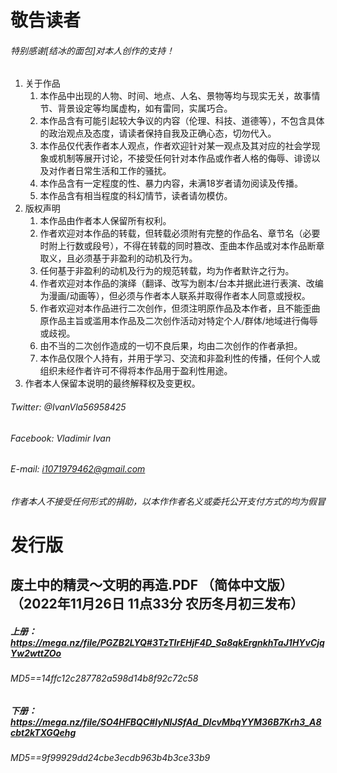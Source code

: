 # 敬告读者

###### *特别感谢[结冰的面包]对本人创作的支持！*
1. 关于作品
    1. 本作品中出现的人物、时间、地点、人名、景物等均与现实无关，故事情节、背景设定等均属虚构，如有雷同，实属巧合。
    2. 本作品含有可能引起较大争议的内容（伦理、科技、道德等），不包含具体的政治观点及态度，请读者保持自我及正确心态，切勿代入。
    3. 本作品仅代表作者本人观点，作者欢迎针对某一观点及其对应的社会学现象或机制等展开讨论，不接受任何针对本作品或作者人格的侮辱、诽谤以及对作者日常生活和工作的骚扰。
    4. 本作品含有一定程度的性、暴力内容，未满18岁者请勿阅读及传播。
    5. 本作品含有相当程度的科幻情节，读者请勿模仿。
2. 版权声明
    1. 本作品由作者本人保留所有权利。
    2. 作者欢迎对本作品的转载，但转载必须附有完整的作品名、章节名（必要时附上行数或段号），不得在转载的同时篡改、歪曲本作品或对本作品断章取义，且必须基于非盈利的动机及行为。
    3. 任何基于非盈利的动机及行为的规范转载，均为作者默许之行为。
    4. 作者欢迎对本作品的演绎（翻译、改写为剧本/台本并据此进行表演、改编为漫画/动画等），但必须与作者本人联系并取得作者本人同意或授权。
    5. 作者欢迎对本作品进行二次创作，但须注明原作品及本作者，且不能歪曲原作品主旨或滥用本作品及二次创作活动对特定个人/群体/地域进行侮辱或歧视。
    6. 由不当的二次创作造成的一切不良后果，均由二次创作的作者承担。
    7. 本作品仅限个人持有，并用于学习、交流和非盈利性的传播，任何个人或组织未经作者许可不得将本作品用于盈利性用途。
3. 作者本人保留本说明的最终解释权及变更权。

###### *Twitter: @IvanVla56958425*
###### *Facebook: Vladimir Ivan*
###### *E-mail: i1071979462@gmail.com*
###### *作者本人不接受任何形式的捐助，以本作作者名义或委托公开支付方式的均为假冒*

# 发行版
## 废土中的精灵～文明的再造.PDF （简体中文版）（2022年11月26日 11点33分 农历冬月初三发布）
##### 上册：https://mega.nz/file/PGZB2LYQ#3TzTIrEHjF4D_Sa8qkErgnkhTaJ1HYvCjqYw2wttZOo
###### *MD5==14ffc12c287782a598d14b8f92c72c58*
##### 下册：https://mega.nz/file/SO4HFBQC#IyNIJSfAd_DIcvMbqYYM36B7Krh3_A8cbt2kTXGQehg
###### *MD5==9f99929dd24cbe3ecdb963b4b3ce33b9*
